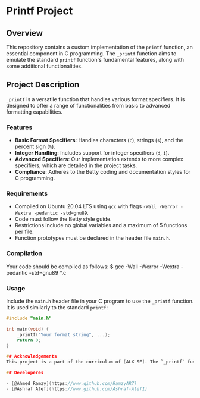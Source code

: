 # Printf Project

## Overview
This repository contains a custom implementation of the `printf` function, an essential component in C programming. The `_printf` function aims to emulate the standard `printf` function's fundamental features, along with some additional functionalities.

## Project Description
`_printf` is a versatile function that handles various format specifiers. It is designed to offer a range of functionalities from basic to advanced formatting capabilities.

### Features
- **Basic Format Specifiers**: Handles characters (`c`), strings (`s`), and the percent sign (`%`).
- **Integer Handling**: Includes support for integer specifiers (`d`, `i`).
- **Advanced Specifiers**: Our implementation extends to more complex specifiers, which are detailed in the project tasks.
- **Compliance**: Adheres to the Betty coding and documentation styles for C programming.

### Requirements
- Compiled on Ubuntu 20.04 LTS using `gcc` with flags `-Wall -Werror -Wextra -pedantic -std=gnu89`.
- Code must follow the Betty style guide.
- Restrictions include no global variables and a maximum of 5 functions per file.
- Function prototypes must be declared in the header file `main.h`.

### Compilation
Your code should be compiled as follows:
$ gcc -Wall -Werror -Wextra -pedantic -std=gnu89 *.c

### Usage
Include the `main.h` header file in your C program to use the `_printf` function. It is used similarly to the standard `printf`:
```c
#include "main.h"

int main(void) {
    _printf("Your format string", ...);
    return 0;
}

## Acknowledgements
This project is a part of the curriculum of [ALX SE]. The `_printf` function is inspired by the C standard library's `printf` function.

## Developeres

- [@Ahmed Ramzy](https://www.github.com/RamzyAR7)
- [@Ashraf Atef](https://www.github.com/Ashraf-Atef1)
